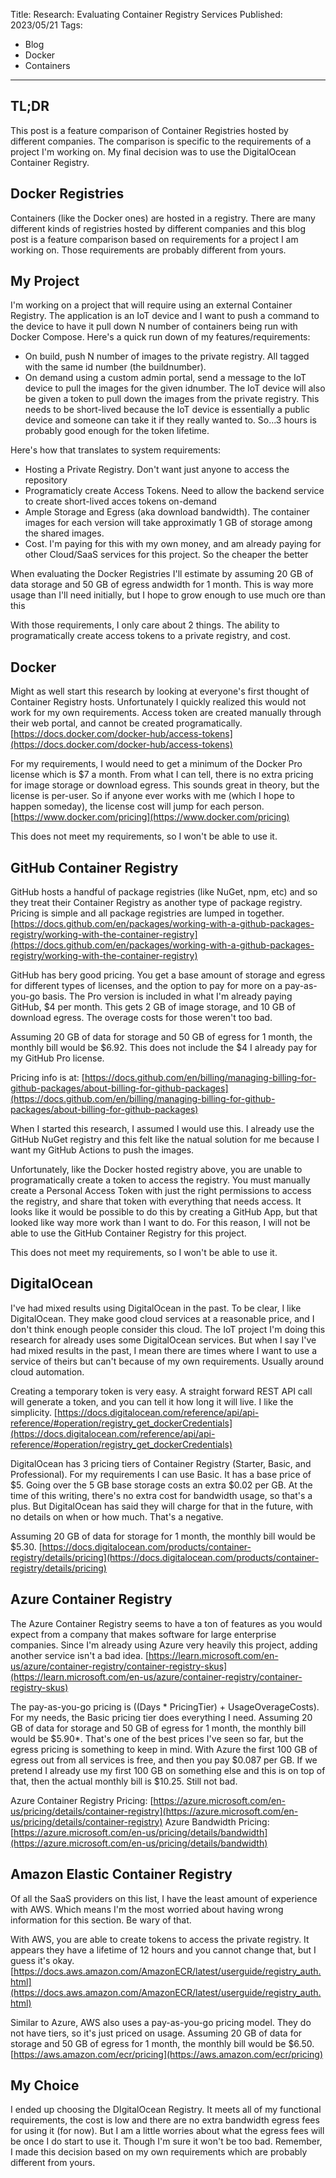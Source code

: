 Title: Research: Evaluating Container Registry Services
Published: 2023/05/21
Tags: 
- Blog
- Docker
- Containers
---

## TL;DR
This post is a feature comparison of Container Registries hosted by different companies. The comparison is specific to the requirements of a project I'm working on. My final decision was to use the DigitalOcean Container Registry.

## Docker Registries

Containers (like the Docker ones) are hosted in a registry. There are many different kinds of registries hosted by different companies and this blog post is a feature comparison based on requirements for a project I am working on. Those requirements are probably different from yours.

## My Project

I'm working on a project that will require using an external Container Registry. The application is an IoT device and I want to push a command to the device to have it pull down N number of containers being run with Docker Compose. Here's a quick run down of my features/requirements:

- On build, push N number of images to the private registry. All tagged with the same id number (the buildnumber).
- On demand using a custom admin portal, send a message to the IoT device to pull the images for the given idnumber. The IoT device will also be given a token to pull down the images from the private registry. This needs to be short-lived because the IoT device is essentially a public device and someone can take it if they really wanted to. So...3 hours is probably good enough for the token lifetime.

Here's how that translates to system requirements:
- Hosting a Private Registry. Don't want just anyone to access the repository
- Programaticly create Access Tokens. Need to allow the backend service to create short-lived acces tokens on-demand
- Ample Storage and Egress (aka download bandwidth). The container images for each version will take approximatly 1 GB of storage among the shared images.
- Cost. I'm paying for this with my own money, and am already paying for other Cloud/SaaS services for this project. So the cheaper the better

When evaluating the Docker Registries I'll estimate by assuming 20 GB of data storage and 50 GB of egress andwidth for 1 month. This is way more usage than I'll need initially, but I hope to grow enough to use much ore than this

With those requirements, I only care about 2 things. The ability to programatically create access tokens to a private registry, and cost.

## Docker

Might as well start this research by looking at everyone's first thought of Container Registry hosts. Unfortunately I quickly realized this would not work for my own requirements. Access token are created manually through their web portal, and cannot be created programatically. [https://docs.docker.com/docker-hub/access-tokens](https://docs.docker.com/docker-hub/access-tokens)

For my requirements, I would need to get a minimum of the Docker Pro license which is $7 a month. From what I can tell, there is no extra pricing for image storage or download egress. This sounds great in theory, but the license is per-user. So if anyone ever works with me (which I hope to happen someday), the license cost will jump for each person. [https://www.docker.com/pricing](https://www.docker.com/pricing)

This does not meet my requirements, so I won't be able to use it.

## GitHub Container Registry

GitHub hosts a handful of package registries (like NuGet, npm, etc) and so they treat their Container Registry as another type of package registry. Pricing is simple and all package registries are lumped in together. [https://docs.github.com/en/packages/working-with-a-github-packages-registry/working-with-the-container-registry](https://docs.github.com/en/packages/working-with-a-github-packages-registry/working-with-the-container-registry)

GitHub has bery good pricing. You get a base amount of storage and egress for different types of licenses, and the option to pay for more on a pay-as-you-go basis. The Pro version is included in what I'm already paying GitHub, $4 per month. This gets 2 GB of image storage, and 10 GB of download egress. The overage costs for those weren't too bad.

Assuming 20 GB of data for storage and 50 GB of egress for 1 month, the monthly bill would be $6.92. This does not include the $4 I already pay for my GitHub Pro license.

Pricing info is at: [https://docs.github.com/en/billing/managing-billing-for-github-packages/about-billing-for-github-packages](https://docs.github.com/en/billing/managing-billing-for-github-packages/about-billing-for-github-packages)

When I started this research, I assumed I would use this. I already use the GitHub NuGet registry and this felt like the natual solution for me because I want my GitHub Actions to push the images. 

Unfortunately, like the Docker hosted registry above, you are unable to programatically create a token to access the registry. You must manually create a Personal Access Token with just the right permissions to access the registry, and share that token with everything that needs access. It looks like it would be possible to do this by creating a GitHub App, but that looked like way more work than I want to do. For this reason, I will not be able to use the GitHub Container Registry for this project.

This does not meet my requirements, so I won't be able to use it.

## DigitalOcean

I've had mixed results using DigitalOcean in the past. To be clear, I like DigitalOcean. They make good cloud services at a reasonable price, and I don't think enough people consider this cloud. The IoT project I'm doing this research for already uses some DigitalOcean services. But when I say I've had mixed results in the past, I mean there are times where I want to use a service of theirs but can't because of my own requirements. Usually around cloud automation.

Creating a temporary token is very easy. A straight forward REST API call will generate a token, and you can tell it how long it will live. I like the simplicity. [https://docs.digitalocean.com/reference/api/api-reference/#operation/registry_get_dockerCredentials](https://docs.digitalocean.com/reference/api/api-reference/#operation/registry_get_dockerCredentials)

DigitalOcean has 3 pricing tiers of Container Registry (Starter, Basic, and Professional). For my requirements I can use Basic. It has a base price of $5. Going over the 5 GB base storage costs an extra $0.02 per GB. At the time of this writing, there's no extra cost for bandwidth usage, so that's a plus. But DigitalOcean has said they will charge for that in the future, with no details on when or how much. That's a negative.

Assuming 20 GB of data for storage for 1 month, the monthly bill would be $5.30. [https://docs.digitalocean.com/products/container-registry/details/pricing](https://docs.digitalocean.com/products/container-registry/details/pricing)

## Azure Container Registry

The Azure Container Registry seems to have a ton of features as you would expect from a company that makes software for large enterprise companies. Since I'm already using Azure very heavily this project, adding another service isn't a bad idea. [https://learn.microsoft.com/en-us/azure/container-registry/container-registry-skus](https://learn.microsoft.com/en-us/azure/container-registry/container-registry-skus)

The pay-as-you-go pricing is ((Days * PricingTier) + UsageOverageCosts). For my needs, the Basic pricing tier does everything I need. Assuming 20 GB of data for storage and 50 GB of egress for 1 month, the monthly bill would be $5.90*. That's one of the best prices I've seen so far, but the egress pricing is something to keep in mind. With Azure the first 100 GB of egress out from all services is free, and then you pay $0.087 per GB. If we pretend I already use my first 100 GB on something else and this is on top of that, then the actual monthly bill is $10.25. Still not bad.

Azure Container Registry Pricing: [https://azure.microsoft.com/en-us/pricing/details/container-registry](https://azure.microsoft.com/en-us/pricing/details/container-registry)
Azure Bandwidth Pricing: [https://azure.microsoft.com/en-us/pricing/details/bandwidth](https://azure.microsoft.com/en-us/pricing/details/bandwidth)

## Amazon Elastic Container Registry

Of all the SaaS providers on this list, I have the least amount of experience with AWS. Which means I'm the most worried about having wrong information for this section. Be wary of that.

With AWS, you are able to create tokens to access the private registry. It appears they have a lifetime of 12 hours and you cannot change that, but I guess it's okay. [https://docs.aws.amazon.com/AmazonECR/latest/userguide/registry_auth.html](https://docs.aws.amazon.com/AmazonECR/latest/userguide/registry_auth.html)

Similar to Azure, AWS also uses a pay-as-you-go pricing model. They do not have tiers, so it's just priced on usage. Assuming 20 GB of data for storage and 50 GB of egress for 1 month, the monthly bill would be $6.50. [https://aws.amazon.com/ecr/pricing](https://aws.amazon.com/ecr/pricing)


## My Choice

I ended up choosing the DIgitalOcean Registry. It meets all of my functional requirements, the cost is low and there are no extra bandwidth egress fees for using it (for now). But I am a little worries about what the egress fees will be once I do start to use it. Though I'm sure it won't be too bad. Remember, I made this decision based on my own requirements which are probably different from yours.

